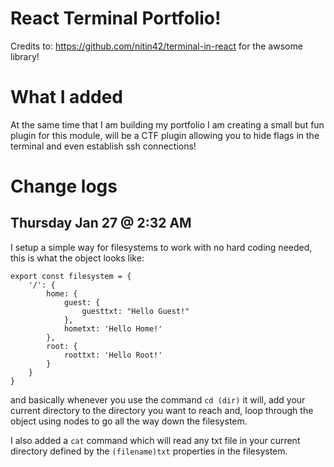 # React Terminal Portfolio!

Credits to: https://github.com/nitin42/terminal-in-react for the awsome library!

# What I added

At the same time that I am building my portfolio I am creating a small but fun plugin for this module, 
will be a CTF plugin allowing you to hide flags in the terminal and even establish ssh connections!

# Change logs

## Thursday Jan 27 @ 2:32 AM
I setup a simple way for filesystems to work with no hard coding needed,
this is what the object looks like:

```
export const filesystem = {
    '/': {
        home: {
            guest: {
                guesttxt: "Hello Guest!"
            },
            hometxt: 'Hello Home!'
        },
        root: {
            roottxt: 'Hello Root!'
        }
    }
}

```

and basically whenever you use the command `cd (dir)` it will,
add your current directory to the directory you want to reach and,
loop through the object using nodes to go all the way down the filesystem.

I also added a `cat` command which will read any txt file in your current directory defined by the `(filename)txt` properties in the filesystem.